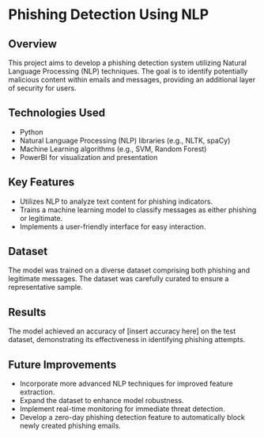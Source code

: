 # Phishing Detection Using NLP

## Overview
This project aims to develop a phishing detection system utilizing Natural Language Processing (NLP) techniques. The goal is to identify potentially malicious content within emails and messages, providing an additional layer of security for users.

## Technologies Used
- Python
- Natural Language Processing (NLP) libraries (e.g., NLTK, spaCy)
- Machine Learning algorithms (e.g., SVM, Random Forest)
- PowerBI for visualization and presentation

## Key Features
- Utilizes NLP to analyze text content for phishing indicators.
- Trains a machine learning model to classify messages as either phishing or legitimate.
- Implements a user-friendly interface for easy interaction.

## Dataset
The model was trained on a diverse dataset comprising both phishing and legitimate messages. The dataset was carefully curated to ensure a representative sample.

## Results
The model achieved an accuracy of [insert accuracy here] on the test dataset, demonstrating its effectiveness in identifying phishing attempts.

## Future Improvements
- Incorporate more advanced NLP techniques for improved feature extraction.
- Expand the dataset to enhance model robustness.
- Implement real-time monitoring for immediate threat detection.
- Develop a zero-day phishing detection feature to automatically block newly created phishing emails.
